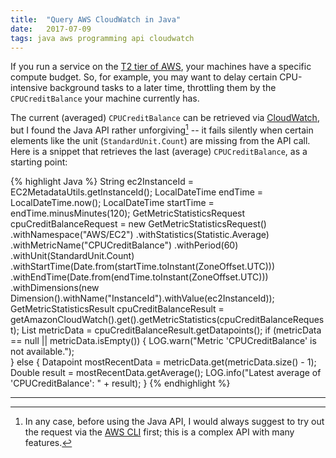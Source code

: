 ```yaml
---
title:  "Query AWS CloudWatch in Java"
date:   2017-07-09
tags: java aws programming api cloudwatch
---
```


If you run a service on the [T2 tier of AWS](http://docs.aws.amazon.com/AWSEC2/latest/UserGuide/t2-instances.html), your machines have a specific compute budget. So, for example, you may want to delay certain CPU-intensive background tasks to a later time, throttling them by the `CPUCreditBalance` your machine currently has.

The current (averaged) `CPUCreditBalance` can be retrieved via [CloudWatch](https://aws.amazon.com/cloudwatch/), but I found the Java API rather unforgiving[^1] -- it fails silently when certain elements like the unit (`StandardUnit.Count`) are missing from the API call. Here is a snippet that retrieves the last (average) `CPUCreditBalance`, as a starting point:

{% highlight Java %}
String ec2InstanceId = EC2MetadataUtils.getInstanceId();
LocalDateTime endTime = LocalDateTime.now();
LocalDateTime startTime = endTime.minusMinutes(120);
GetMetricStatisticsRequest cpuCreditBalanceRequest = new GetMetricStatisticsRequest()
  .withNamespace("AWS/EC2")
  .withStatistics(Statistic.Average)
  .withMetricName("CPUCreditBalance")
  .withPeriod(60)
  .withUnit(StandardUnit.Count)
  .withStartTime(Date.from(startTime.toInstant(ZoneOffset.UTC)))
  .withEndTime(Date.from(endTime.toInstant(ZoneOffset.UTC)))
  .withDimensions(new Dimension().withName("InstanceId").withValue(ec2InstanceId));
GetMetricStatisticsResult cpuCreditBalanceResult = getAmazonCloudWatch().get().getMetricStatistics(cpuCreditBalanceRequest);
List<Datapoint> metricData = cpuCreditBalanceResult.getDatapoints();
if (metricData == null || metricData.isEmpty()) {
  LOG.warn("Metric 'CPUCreditBalance' is not available.");  
} else {
  Datapoint mostRecentData = metricData.get(metricData.size() - 1);
  Double result = mostRecentData.getAverage();
  LOG.info("Latest average of 'CPUCreditBalance': " + result);
}
{% endhighlight %}

---

[^1]: In any case, before using the Java API, I would always suggest to try out the request via the [AWS CLI](https://aws.amazon.com/cli/) first; this is a complex API with many features.